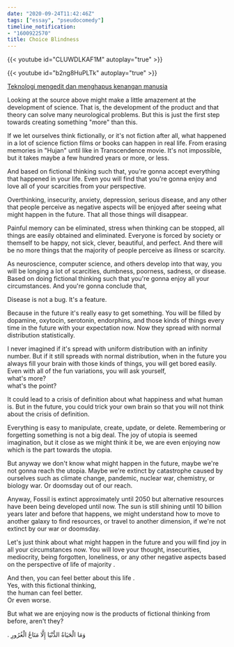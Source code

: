 ```yaml
---
date: "2020-09-24T11:42:46Z"
tags: ["essay", "pseudocomedy"]
timeline_notification:
- "1600922570"
title: Choice Blindness
---
```


{{< youtube id="CLUWDLKAF1M" autoplay="true" >}}

{{< youtube id="b2ng8HuPLTk" autoplay="true" >}}

[Teknologi mengedit dan menghapus kenangan manusia](https://www.vice.com/id_id/article/8qkx5p/teknologi-mengedit-dan-menghapus-kenangan-manusia-sudah-ditemukan)

Looking at the source above might make a little amazement at the development of science. That is, the development of the product and that theory can solve many neurological problems. But this is just the first step towards creating something "more" than this.

If we let ourselves think fictionally, or it's not fiction after all, what happened in a lot of science fiction films or books can happen in real life. From erasing memories in "Hujan" until like in Transcendence movie. It's not impossible, but it takes maybe a few hundred years or more, or less.

And based on fictional thinking such that, you're gonna accept everything that happened in your life. Even you will find that you're gonna enjoy and love all of your scarcities from your perspective.

Overthinking, insecurity, anxiety, depression, serious disease, and any other that people perceive as negative aspects will be enjoyed after seeing what might happen in the future. That all those things will disappear.

Painful memory can be eliminated, stress when thinking can be stopped, all things are easily obtained and eliminated. Everyone is forced by society or themself to be happy, not sick, clever, beautiful, and perfect. And there will be no more things that the majority of people perceive as illness or scarcity.

As neuroscience, computer science, and others develop into that way, you will be longing a lot of scarcities, dumbness, poorness, sadness, or disease. Based on doing fictional thinking such that you're gonna enjoy all your circumstances. And you're gonna conclude that,

Disease is not a bug. It's a feature.

Because in the future it's really easy to get something. You will be filled by dopamine, oxytocin, serotonin, endorphins, and those kinds of things every time in the future with your expectation now. Now they spread with normal distribution statistically.

I never imagined if it's spread with uniform distribution with an infinity number. But if it still spreads with normal distribution, when in the future you always fill your brain with those kinds of things, you will get bored easily. Even with all of the fun variations, you will ask yourself,  
what's more?  
what's the point?

It could lead to a crisis of definition about what happiness and what human is. But in the future, you could trick your own brain so that you will not think about the crisis of definition.

Everything is easy to manipulate, create, update, or delete. Remembering or forgetting something is not a big deal. The joy of utopia is seemed imagination, but it close as we might think it be, we are even enjoying now which is the part towards the utopia.

But anyway we don't know what might happen in the future, maybe we're not gonna reach the utopia. Maybe we're extinct by catastrophe caused by ourselves such as climate change, pandemic, nuclear war, chemistry, or biology war. Or doomsday out of our reach.

Anyway, Fossil is extinct approximately until 2050 but alternative resources have been being developed until now. The sun is still shining until 10 billion years later and before that happens, we might understand how to move to another galaxy to find resources, or travel to another dimension, if we're not extinct by our war or doomsday.

Let's just think about what might happen in the future and you will find joy in all your circumstances now. You will love your thought, insecurities, mediocrity, being forgotten, loneliness, or any other negative aspects based on the perspective of life of majority .

And then, you can feel better about this life .  
Yes, with this fictional thinking,  
the human can feel better.  
Or even worse.

But what we are enjoying now is the products of fictional thinking from before, aren't they?

. وَمَا الْحَيَاةُ الدُّنْيَا إِلَّا مَتَاعُ الْغُرُورِ